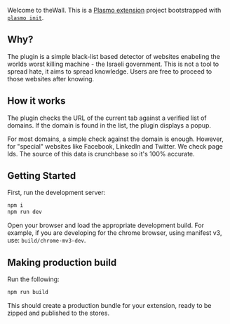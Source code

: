 Welcome to theWall.
This is a [Plasmo extension](https://docs.plasmo.com/) project bootstrapped with [`plasmo init`](https://www.npmjs.com/package/plasmo).

## Why?

The plugin is a simple black-list based detector of websites enabeling the worlds worst killing machine - the Israeli government.
This is not a tool to spread hate, it aims to spread knowledge. Users are free to proceed to those websites after knowing.

## How it works

The plugin checks the URL of the current tab against a verified list of domains. If the domain is found in the list, the plugin displays a popup.

For most domains, a simple check against the domain is enough. However, for "special" websites like Facebook, LinkedIn and Twitter. We check page Ids.
The source of this data is crunchbase so it's 100% accurate.

## Getting Started

First, run the development server:

```bash
npm i
npm run dev
```

Open your browser and load the appropriate development build. For example, if you are developing for the chrome browser, using manifest v3, use: `build/chrome-mv3-dev`.

## Making production build

Run the following:

```bash
npm run build
```

This should create a production bundle for your extension, ready to be zipped and published to the stores.
